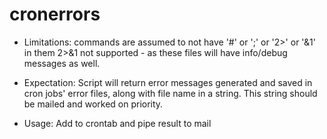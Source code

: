 # cronerrors
* Limitations:
    commands are assumed to not have '#' or ';' or '2>' or '&1' in them
    2>&1 not supported - as these files will have info/debug messages as well.

* Expectation:
    Script will return error messages generated and saved in cron jobs' error files, along with file name in a string. This string should be mailed and worked on priority.

* Usage:
    Add to crontab and pipe result to mail

